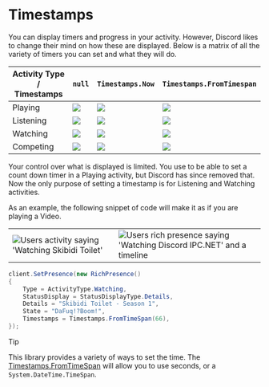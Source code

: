 # Timestamps
You can display timers and progress in your activity. However, Discord likes to change their mind on how these are displayed. Below is a matrix of all the variety of timers you can set and what they will do.

| Activity Type / Timestamps | `null` | `Timestamps.Now` | `Timestamps.FromTimespan` |
|---------------|------------------|------------|--------------|
| Playing | ![](https://i.lu.je/2025/Discord_IAvcJCJ0N6.png) | ![](https://i.lu.je/2025/Discord_tdvadyQGNf.png) | ![](https://i.lu.je/2025/Discord_obmYyhKhfN.png) |
| Listening | ![](https://i.lu.je/2025/Discord_jTfyj05Npz.png) | ![](https://i.lu.je/2025/Discord_0kqFsY7DUo.png) | ![](https://i.lu.je/2025/Discord_nFVsnVgPm5.png) |
| Watching | ![](https://i.lu.je/2025/Discord_P81U0PWtc9.png) | ![](https://i.lu.je/2025/Discord_P81U0PWtc9.png) | ![](https://i.lu.je/2025/Discord_5SPwBlHK2Q.png) |
| Competing | ![](https://i.lu.je/2025/Discord_ZGju3yetFZ.png) | ![](https://i.lu.je/2025/Discord_7AcYhUz3hp.png) | ![](https://i.lu.je/2025/Discord_XTNQLFWbsE.png) |

Your control over what is displayed is limited. You use to be able to set a count down timer in a Playing activity, but Discord has since removed that. Now the only purpose of setting a timestamp is for Listening and Watching activities.

As an example, the following snippet of code will make it as if you are playing a Video.

<table>
    <tr>
        <td><img src="https://i.lu.je/2025/Discord_GzHlOd9WUE.png" alt="Users activity saying 'Watching Skibidi Toilet'"></td>
        <td><img src="https://i.lu.je/2025/Discord_oiR7lMxial.png" alt="Users rich presence saying 'Watching Discord IPC.NET' and a timeline"></td>
    </tr>
</table>


```cs
client.SetPresence(new RichPresence()
{
    Type = ActivityType.Watching,
    StatusDisplay = StatusDisplayType.Details,
    Details = "Skibidi Toilet - Season 1",
    State = "DaFuq!?Boom!",
    Timestamps = Timestamps.FromTimeSpan(66),
});
```

> [!TIP]
> This library provides a variety of ways to set the time. 
> The [Timestamps.FromTimeSpan](xref:api/DiscordRPC.Timestamps) will allow you to use seconds, or a `System.DateTime.TimeSpan`.